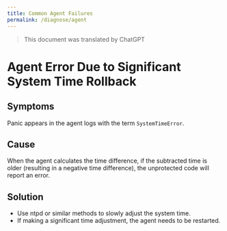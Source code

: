 ```yaml
---
title: Common Agent Failures
permalink: /diagnose/agent
---
```


> This document was translated by ChatGPT

# Agent Error Due to Significant System Time Rollback

## Symptoms

Panic appears in the agent logs with the term `SystemTimeError`.

## Cause

When the agent calculates the time difference, if the subtracted time is older (resulting in a negative time difference), the unprotected code will report an error.

## Solution

- Use ntpd or similar methods to slowly adjust the system time.
- If making a significant time adjustment, the agent needs to be restarted.